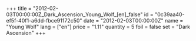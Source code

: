 +++
title = "2012-02-03T00:00:00Z_Dark_Ascension_Young_Wolf_[en]_false"
id = "0c39aa40-ef5f-40f1-a6dd-fbce91172c50"
date = "2012-02-03T00:00:00Z"
name = "Young Wolf"
lang = ["en"]
price = "1.11"
quantity = 5
foil = false
set = "Dark Ascension"
+++
